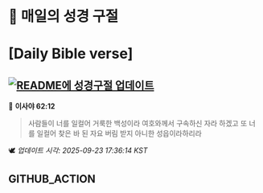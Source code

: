 # 🙏 매일의 성경 구절
# [Daily Bible verse]
## [![README에 성경구절 업데이트](https://github.com/DONGSUKA/first_test/actions/workflows/update-readme-bible.yml/badge.svg)](https://github.com/DONGSUKA/first_test/actions/workflows/update-readme-bible.yml)
<!-- START_BIBLE_VERSE -->
📖 **이사야 62:12**
> 사람들이 너를 일컬어 거룩한 백성이라 여호와께서 구속하신 자라 하겠고 또 너를 일컬어 찾은 바 된 자요 버림 받지 아니한 성읍이라하리라

🕊️ _업데이트 시각: 2025-09-23 17:36:14 KST_
  <!-- END_BIBLE_VERSE -->
## GITHUB_ACTION
